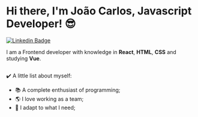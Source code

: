 # Hi there, I'm João Carlos, Javascript Developer! :sunglasses:

[![Linkedin Badge](https://img.shields.io/badge/-LinkedIn-blue?style=flat-square&logo=Linkedin&logoColor=white&link=https://www.linkedin.com/in/gustavo-giovanne)](https://www.linkedin.com/in/joaocarlopa/)

I am a Frontend developer with knowledge in **React**, **HTML**, **CSS** and studying **Vue**.

<img href='./snake.svg' />

:heavy_check_mark: A little list about myself:

* :books: A complete enthusiast of programming;
* :earth_americas: I love working as a team;
* :muscle: I adapt to what I need;

